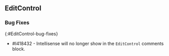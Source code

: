 ## EditControl 

### Bug Fixes
{:#EditControl-bug-fixes}

* \#I418432 - Intellisense will no longer show in the `EditControl` comments block.
